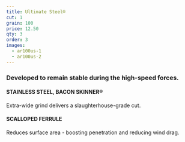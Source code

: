 ```yaml
---
title: Ultimate Steel®
cut: 1
grain: 100
price: 12.50
qty: 3
order: 3
images:
  - ar100us-1
  - ar100us-2
---
```


### Developed to remain stable during the high-speed forces.

#### STAINLESS STEEL, BACON SKINNER®

Extra-wide grind delivers a slaughterhouse-grade cut.

#### SCALLOPED FERRULE

Reduces surface area - boosting penetration and reducing wind drag.